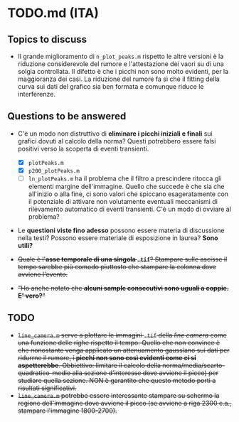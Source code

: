 # TODO.md (ITA)

## Topics to discuss
- Il grande miglioramento di `n_plot_peaks.m` rispetto le altre versioni è la riduzione considerevole del rumore e l'attestazione dei vaori su di una solgia controllata. Il difetto è che i picchi non sono molto evidenti, per la maggioranza dei casi. La riduzione del rumore fa sì che il fitting della curva sui dati del grafico sia ben formata e comunque riduce le interferenze.

## Questions to be answered
- C'è un modo non distruttivo di __eliminare i picchi iniziali e finali__ sui grafici dovuti al calcolo della norma? Questi potrebbero essere falsi positivi verso la scoperta di eventi transienti.
    - [x] `plotPeaks.m`
    - [x] `p200_plotPeaks.m`
    - [ ] `ln_plotPeaks.m` ha il problema che il filtro a prescindere ritocca gli elementi margine dell'immagine. Quello che succede è che sia che all'inizio o alla fine, ci sono valori che spiccano esageratamente con il potenziale di attivare non volutamente eventuali meccanismi di rilevamento automatico di eventi transienti. C'è un modo di ovviare al problema?
- Le __questioni viste fino adesso__ possono essere materia di discussione nella testi? Possono essere materiale di esposizione in laurea? __Sono utili?__

- <s>Quale è l'__asse temporale di una singola `.tif`__? Stampare sulle ascisse il tempo sarebbe più comodo piuttosto che stampare la colonna dove avviene l'evento.</s>

- <s>"Ho anche notato che __alcuni sample consecutivi sono uguali a coppie. E' vero?__"</s>

## TODO

- <s>`line_camera.m` serve a plottare le immagini `.tif` della _line camera_ come una funzione delle righe rispetto il tempo. Quello che non convince è che nonostante venga applicato un attenuamento gaussiano sui dati per ridurrne il rumore, i __picchi non sono così evidenti come ci si aspetterebbe__.
Obbiettivo: limitare il calcolo della norma/media/scarto-quadratico-medio alla sezione d'interesse dove avviene il picco) per studiare quella sezione. NON è garantito che questo metodo porti a risultati significativi.
- `line_camera.m` potrebbe essere interessante stampare su schermo la regione dell'immagine dove avviene il picco (se avviene a riga 2300 c.a., stampare l'immagine 1800-2700).</s>
